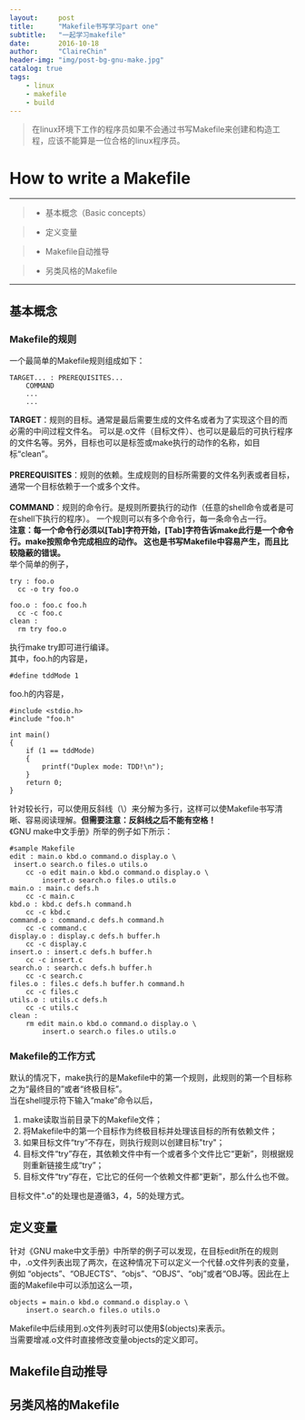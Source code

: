 ```yaml
---
layout:     post
title:      "Makefile书写学习part one"
subtitle:   "一起学习makefile"
date:       2016-10-18
author:     "ClaireChin"
header-img: "img/post-bg-gnu-make.jpg"
catalog: true
tags:
    - linux
    - makefile
    - build
---
```

>在linux环境下工作的程序员如果不会通过书写Makefile来创建和构造工程，应该不能算是一位合格的linux程序员。

# How to write a Makefile

------

> * 基本概念（Basic concepts）

> * 定义变量

> * Makefile自动推导

> * 另类风格的Makefile


------

## 基本概念

### Makefile的规则
一个最简单的Makefile规则组成如下：

    TARGET... : PREREQUISITES...
        COMMAND
        ...
        ...
      
      
**TARGET**：规则的目标。通常是最后需要生成的文件名或者为了实现这个目的而必需的中间过程文件名。
可以是.o文件（目标文件）、也可以是最后的可执行程序的文件名等。另外，目标也可以是标签或make执行的动作的名称，如目标“clean”。
<br>
<br>**PREREQUISITES**：规则的依赖。生成规则的目标所需要的文件名列表或者目标，通常一个目标依赖于一个或多个文件。
<br>
<br>**COMMAND**：规则的命令行。是规则所要执行的动作（任意的shell命令或者是可在shell下执行的程序）。
一个规则可以有多个命令行，每一条命令占一行。
<br>
**注意：每一个命令行必须以[Tab]字符开始，[Tab]字符告诉make此行是一个命令行。make按照命令完成相应的动作。
这也是书写Makefile中容易产生，而且比较隐蔽的错误。**
<br>举个简单的例子，

    try : foo.o
      cc -o try foo.o

    foo.o : foo.c foo.h
      cc -c foo.c	
    clean :
      rm try foo.o  
      
执行make try即可进行编译。  
其中，foo.h的内容是，

    #define tddMode 1
    
foo.h的内容是，

    #include <stdio.h>
    #include "foo.h"

    int main()
    {
	    if (1 == tddMode)
	    {
		    printf("Duplex mode: TDD!\n");
	    }
	    return 0;
    }

针对较长行，可以使用反斜线（\）来分解为多行，这样可以使Makefile书写清晰、容易阅读理解。**但需要注意：反斜线之后不能有空格！**
<br>《GNU make中文手册》所举的例子如下所示：

    #sample Makefile
    edit : main.o kbd.o command.o display.o \
	 insert.o search.o files.o utils.o
    	cc -o edit main.o kbd.o command.o display.o \
    		insert.o search.o files.o utils.o
    main.o : main.c defs.h
    	cc -c main.c
    kbd.o : kbd.c defs.h command.h
    	cc -c kbd.c
    command.o : command.c defs.h command.h
    	cc -c command.c
    display.o : display.c defs.h buffer.h
    	cc -c display.c
    insert.o : insert.c defs.h buffer.h
    	cc -c insert.c
    search.o : search.c defs.h buffer.h
    	cc -c search.c
    files.o : files.c defs.h buffer.h command.h
    	cc -c files.c
    utils.o : utils.c defs.h
    	cc -c utils.c
    clean :
    	rm edit main.o kbd.o command.o display.o \
    		insert.o search.o files.o utils.o

### Makefile的工作方式

默认的情况下，make执行的是Makefile中的第一个规则，此规则的第一个目标称之为“最终目的”或者“终极目标”。
<br>当在shell提示符下输入“make”命令以后，<br>
1. make读取当前目录下的Makefile文件；<br>
2. 将Makefile中的第一个目标作为终极目标并处理该目标的所有依赖文件；<br>
3. 如果目标文件“try”不存在，则执行规则以创建目标"try"；<br>
4. 目标文件“try”存在，其依赖文件中有一个或者多个文件比它“更新”，则根据规则重新链接生成“try”；<br>
5. 目标文件“try”存在，它比它的任何一个依赖文件都“更新”，那么什么也不做。

目标文件".o"的处理也是遵循3，4，5的处理方式。

## 定义变量

针对《GNU make中文手册》中所举的例子可以发现，在目标edit所在的规则中，.o文件列表出现了两次，在这种情况下可以定义一个代替.o文件列表的变量，例如
“objects”、“OBJECTS”、“objs”、“OBJS”、“obj”或者“OBJ等。因此在上面的Makefile中可以添加这么一项，

    objects = main.o kbd.o command.o display.o \
        insert.o search.o files.o utils.o

Makefile中后续用到.o文件列表时可以使用$(objects)来表示。
<br>当需要增减.o文件时直接修改变量objects的定义即可。

## Makefile自动推导

## 另类风格的Makefile
